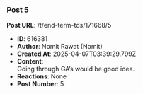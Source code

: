 ### Post 5
**Post URL**: /t/end-term-tds/171668/5
- **ID**: 616381
- **Author**: Nomit Rawat (Nomit)
- **Created At**: 2025-04-07T03:39:29.799Z
- **Content**:  
  Going through GA’s would be good idea.
- **Reactions**: None
- **Post Number**: 5

